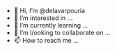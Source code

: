 - 👋 Hi, I’m @delavarpouria
- 👀 I’m interested in ...
- 🌱 I’m currently learning ...
- 💞️ I’m l/ooking to collaborate on ...
- 📫 How to reach me ...

<!---
delavarpouria/delavarpouria is a ✨ special ✨ repository because its `README.md` (this file) appears on your GitHub profile.
You can click the Preview link to take a look at your changes.
---helo plz helpe me bro
i need many  for live and life
